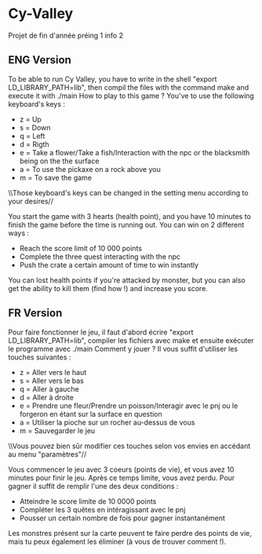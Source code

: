 # Cy-Valley
Projet de fin d'année préing 1 info 2


ENG Version
------------
To be able to run Cy Valley, you have to write in the shell "export LD_LIBRARY_PATH=lib", then compil the files with the command make and execute it with ./main
How to play to this game ? You've to use the following keyboard's keys :
- z = Up
- s = Down
- q = Left
- d = Rigth
- e = Take a flower/Take a fish/Interaction with the npc or the blacksmith being on the the surface
- a = To use the pickaxe on a rock above you
- m = To save the game 

\\\Those keyboard's keys can be changed in the setting menu according to your desires//


You start the game with 3 hearts (health point), and you have 10 minutes to finish the game before the time is running out. You can win on 2 different ways : 
- Reach the score limit of 10 000 points
- Complete the three quest interacting with the npc
- Push the crate a certain amount of time to win instantly
                                  
You can lost health points if you're attacked by monster, but you can also get the ability to kill them (find how !) and increase you score.          
          
FR Version
-----------
Pour faire fonctionner le jeu, il faut d'abord écrire "export LD_LIBRARY_PATH=lib", compiler les fichiers avec make et ensuite exécuter le programme avec ./main
Comment y jouer ? Il vous suffit d'utiliser les touches suivantes :
- z = Aller vers le haut
- s = Aller vers le bas
- q = Aller à gauche
- d = Aller à droite
- e = Prendre une fleur/Prendre un poisson/Interagir avec le pnj ou le forgeron en étant sur la surface en question
- a = Utiliser la pioche sur un rocher au-dessus de vous
- m = Sauvegarder le jeu

\\\Vous pouvez bien sûr modifier ces touches selon vos envies en accédant au menu "paramètres"//


Vous commencer le jeu avec 3 coeurs (points de vie), et vous avez 10 minutes pour finir le jeu. Après ce temps limite, vous avez perdu. 
Pour gagner il suffit de remplir l'une des deux conditions : 
- Atteindre le score limite de 10 0000 points
- Compléter les 3 quêtes en intéragissant avec le pnj
- Pousser un certain nombre de fois pour gagner instantanément
                                                             
Les monstres présent sur la carte peuvent te faire perdre des points de vie, mais tu peux également les éliminer (à vous de trouver comment !).
